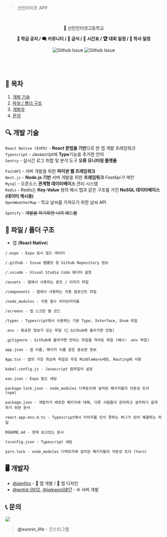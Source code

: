> 선린라이프 APP


<br/>
<p align="center">🏫 선린인터넷고등학교</p>
<p align="center"><b>📢 학급 공지 / 🗨️ 커뮤니티 / 🍤 급식 / 📅 시간표 / 🏆 대회 일정 / 📆 학사 일정</b></p>

<div align="center">

![Github Issue](https://img.shields.io/github/issues/sunrin-life/app)
![Github Issue](https://img.shields.io/github/issues-pr/sunrin-life/app)

</div>

<div style="height: 40px">ㅤ</div>

## 📄 목차
1. [개발 기술](#tech)
2. [파일 / 폴더 구조](#folder)
2. [개발자](#developer)
3. [문의](#contact)

## 🔍 개발 기술 <a id="tech"></a>
`React Native (EXPO)` - **React 문법을 기반**으로 한 앱 개발 프레임워크<br/>
`Typescript` - Javascript에 **Type**기능을 추가한 언어<br/>
`Sentry` - 실시간 로그 취합 및 분석 도구 **오류 모니터링 플랫폼**<br/>

`FastAPI` - 서버 개발을 위한 **파이썬 웹 프레임워크**<br/>
`Nest.js` - **Node.js 기반** 서버 개발을 위한 **프레임워크** *FastApi가 메인*<br/>
`Mysql` - 오픈소스 **관계형 데이터베이스** 관리 시스템<br/>
`Redis` - Redis는 **Key-Value** 쌍의 해시 맵과 같은 구조를 가진 **NoSQL 데이터베이스 (데이터 캐시용)**<br/>
`OpenWeatherMap` - 학교 날씨를 가져오기 위한 날씨 API<br/>

`Spotify` - ~~개발을 하기위한 나의 레드불~~

## 📂 파일 / 폴더 구조 <a id="folder"></a>
- 앱 (**React Native**)
```
/.expo - Expo 임시 빌드 데이터

/.github - Issue 템플릿 등 Github Repository 정보

/.vscode - Visual Studio Code 에디터 설정

/assets - 앱에서 사용하는 폰트 / 이미지 파일

/components - 앱에서 사용하는 각종 컴포넌트 파일

/node_modules - 각종 필수 라이브러리들

/screens - 앱 스크린 별 코드

/types - Typescript에서 사용하는 기본 Type, Interface, Enum 파일

.env - 중요한 정보가 있는 파일 (🚫 Github에 올라가면 안됨)

.gitignore - Github에 올라가면 안되는 파일을 적어둔 파일 (예시: .env 파일)

app.json - 앱 이름, 패키지 이름 같은 중요한 정보

App.tsx - 앱의 가장 최상위 파일로 주로 MiddleWare세팅, Routing에 사용

babel.config.js - Javascript 컴파일러 설정

eas.json - Expo 빌드 세팅

package-lock.json - node_modules 디렉토리에 설치된 패키지들의 의존성 트리 (npm)

package.json - 개발자가 배포한 패키지에 대해, 다른 사람들이 관리하고 설치하기 쉽게 하기 위한 문서

react-app-env.d.ts - Typescript에서 이미지를 인식 못하는 버그가 있어 해결하는 파일

README.md - 현재 보고있는 문서

tsconfig.json - Typescript 세팅

yarn.lock - node_modules 디렉토리에 설치된 패키지들의 의존성 트리 (Yarn)
```

## 🖥️ 개발자 <a id="developer"></a>
- <a href="github.com/iamfiro">@iamfiro</a> - 📱 앱 개발 / 🎨 앱 디자인
- <a href="github.com/wntjd-0612">@wntjd-0612</a>, <a href="github.com/wntjd-0612">@jwkwon0817</a>  - 🌐 서버 개발

## 📞 문의 <a id="contact"></a>
<a href="https://www.instagram.com/sunrin_life/"><img style="border-radius: 4px" src="https://img.shields.io/badge/Instagram-E4405F?style=flat-square&logo=Instagram&logoColor=white&link=https://www.instagram.com/sunrin_life/"/></a>
> **@sunrin_life** - 인스타그램
